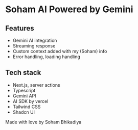# Soham AI Powered by Gemini

## Features

- Gemini AI integration
- Streaming response
- Custom context added with my (Soham) info
- Error handling, loading handling

## Tech stack

- Next.js, server actions
- Typescript
- Gemini API
- AI SDK by vercel
- Tailwind CSS
- Shadcn UI
 
Made with love by Soham Bhikadiya

